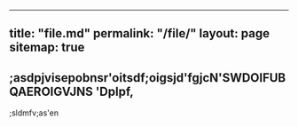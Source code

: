 
---
title: "file.md"
permalink: "/file/"
layout: page
sitemap: true
---


## ;asdpjvisepobnsr'oitsdf;oigsjd'fgjcN'SWDOIFUBQAEROIGVJNS 'Dplpf,
;sldmfv;as'en